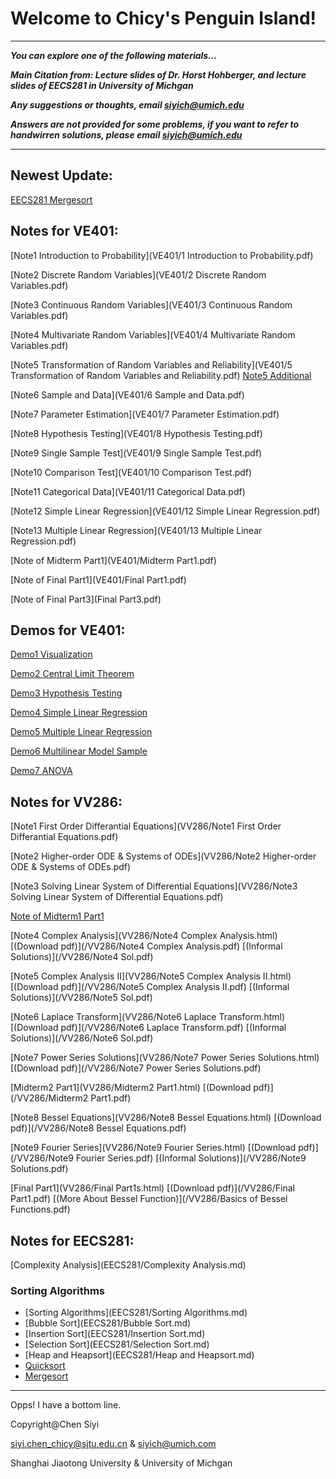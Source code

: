 # Welcome to Chicy's Penguin Island!

****

***You can explore one of the following materials...***

***Main Citation from: Lecture slides of Dr. Horst Hohberger, and lecture slides of EECS281 in University of Michgan***

***Any suggestions or thoughts, email siyich@umich.edu***

***Answers are not provided for some problems, if you want to refer to handwirren solutions, please email siyich@umich.edu***

------





## Newest Update:


[EECS281 Mergesort](EECS281/Mergesort.md)





## Notes for VE401:

[Note1 Introduction to Probability](VE401/1 Introduction to Probability.pdf)

[Note2 Discrete Random Variables](VE401/2 Discrete Random Variables.pdf)

[Note3 Continuous Random Variables](VE401/3 Continuous Random Variables.pdf)

[Note4 Multivariate Random Variables](VE401/4 Multivariate Random Variables.pdf)

[Note5 Transformation of Random Variables and Reliability](VE401/5 Transformation of Random Variables and Reliability.pdf)   [Note5 Additional](VE401/additional_note5.pdf)

[Note6 Sample and Data](VE401/6 Sample and Data.pdf)

[Note7 Parameter Estimation](VE401/7 Parameter Estimation.pdf)

[Note8 Hypothesis Testing](VE401/8 Hypothesis Testing.pdf)

[Note9 Single Sample Test](VE401/9 Single Sample Test.pdf)

[Note10 Comparison Test](VE401/10 Comparison Test.pdf)

[Note11 Categorical Data](VE401/11 Categorical Data.pdf)

[Note12 Simple Linear Regression](VE401/12 Simple Linear Regression.pdf)

[Note13 Multiple Linear Regression](VE401/13 Multiple Linear Regression.pdf)

[Note of Midterm Part1](VE401/Midterm Part1.pdf)

[Note of Final Part1](VE401/Final Part1.pdf)

[Note of Final Part3](Final Part3.pdf)



## Demos for VE401:

[Demo1 Visualization](VE401/Demo1_Visualization.nb)

[Demo2 Central Limit Theorem](VE401/Demo2_CentralLimitTheorem.nb)

[Demo3 Hypothesis Testing](VE401/Demo3_HypothesisTesting.nb)

[Demo4 Simple Linear Regression](VE401/Demo4_Simple_Linear_Regression.nb)

[Demo5 Multiple Linear Regression](VE401/Demo5_Multiple_Linear_Regression.nb)

[Demo6 Multilinear Model Sample](VE401/Demo6_Multilinear_Model_Sample.nb)

[Demo7 ANOVA](VE401/Demo7_ANOVA.nb)



## Notes for VV286:

[Note1 First Order Differantial Equations](VV286/Note1 First Order Differantial Equations.pdf)

[Note2 Higher-order ODE & Systems of ODEs](VV286/Note2 Higher-order ODE & Systems of ODEs.pdf)

[Note3 Solving Linear System of Differential Equations](VV286/Note3 Solving Linear System of Differential Equations.pdf)

[Note of Midterm1 Part1](VV286/Mid1Part1.pdf)

[Note4 Complex Analysis](VV286/Note4 Complex Analysis.html)  [(Download pdf)](/VV286/Note4 Complex Analysis.pdf)  [(Informal Solutions)](/VV286/Note4 Sol.pdf)

[Note5 Complex Analysis II](VV286/Note5 Complex Analysis II.html)  [(Download pdf)](/VV286/Note5 Complex Analysis II.pdf)  [(Informal Solutions)](/VV286/Note5 Sol.pdf)

[Note6 Laplace Transform](VV286/Note6 Laplace Transform.html)  [(Download pdf)](/VV286/Note6 Laplace Transform.pdf)  [(Informal Solutions)](/VV286/Note6 Sol.pdf)

[Note7 Power Series Solutions](VV286/Note7 Power Series Solutions.html)  [(Download pdf)](/VV286/Note7 Power Series Solutions.pdf) 

[Midterm2 Part1](VV286/Midterm2 Part1.html)  [(Download pdf)](/VV286/Midterm2 Part1.pdf) 

[Note8 Bessel Equations](VV286/Note8 Bessel Equations.html)  [(Download pdf)](/VV286/Note8 Bessel Equations.pdf) 

[Note9 Fourier Series](VV286/Note9 Fourier Series.html)  [(Download pdf)](/VV286/Note9 Fourier Series.pdf) [(Informal Solutions)](/VV286/Note9 Solutions.pdf)

[Final Part1](VV286/Final Part1s.html)  [(Download pdf)](/VV286/Final Part1.pdf)  [(More About Bessel Function)](/VV286/Basics of Bessel Functions.pdf)





## Notes for EECS281:

[Complexity Analysis](EECS281/Complexity Analysis.md)

### Sorting Algorithms

- [Sorting Algorithms](EECS281/Sorting Algorithms.md)
- [Bubble Sort](EECS281/Bubble Sort.md)
- [Insertion Sort](EECS281/Insertion Sort.md)
- [Selection Sort](EECS281/Selection Sort.md)
- [Heap and Heapsort](EECS281/Heap and Heapsort.md)
- [Quicksort](EECS281/Quicksort.md)
- [Mergesort](EECS281/Mergesort.md)





------

Opps! I have a bottom line.

Copyright@Chen Siyi

siyi.chen_chicy@sjtu.edu.cn & siyich@umich.com

Shanghai Jiaotong University & University of Michgan

